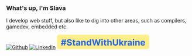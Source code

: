 ### What's up, I'm Slava

I develop web stuff, but also like to dig into other areas, such as compilers, gamedev, embedded etc.

<p>
  <a href="https://github.com/slaviqueue" target="_blank"
    ><img
      alt="Github"
      src="https://img.shields.io/badge/GitHub-%2312100E.svg?&style=for-the-badge&logo=Github&logoColor=white"
  /></a>
  <a href="https://www.linkedin.com/in/slava-shvets-645065146/" target="_blank"
    ><img
      alt="LinkedIn"
      src="https://img.shields.io/badge/linkedin-%230077B5.svg?&style=for-the-badge&logo=linkedin&logoColor=white"
  /></a>
  
  <a href="https://stand-with-ukraine.pp.ua">
    <img src="https://raw.githubusercontent.com/vshymanskyy/StandWithUkraine/main/badges/StandWithUkraine.svg" alt="Stand With Ukraine">
  </a>
</p>
